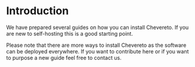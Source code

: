 # Introduction

We have prepared several guides on how you can install Chevereto. If you are new to self-hosting this is a good starting point.

Please note that there are more ways to install Chevereto as the software can be deployed everywhere. If you want to contribute here or if you want to purpose a new guide feel free to contact us.
